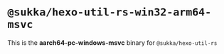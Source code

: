 # `@sukka/hexo-util-rs-win32-arm64-msvc`

This is the **aarch64-pc-windows-msvc** binary for `@sukka/hexo-util-rs`
